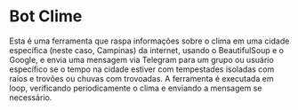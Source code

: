 # Bot Clime
Esta é uma ferramenta que raspa informações sobre o clima em uma cidade específica (neste caso, Campinas) da internet, usando o BeautifulSoup e o Google, e envia uma mensagem via Telegram para um grupo ou usuário específico se o tempo na cidade estiver com tempestades isoladas com raios e trovões ou chuvas com trovoadas. A ferramenta é executada em loop, verificando periodicamente o clima e enviando a mensagem se necessário.
